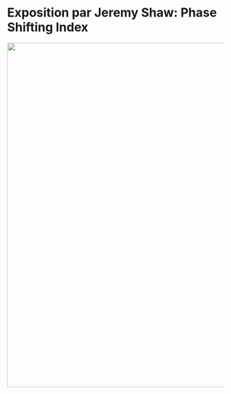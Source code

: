 # Exposition par Jeremy Shaw: Phase Shifting Index
<img width="800" src="media/phase_shifting_mur">


